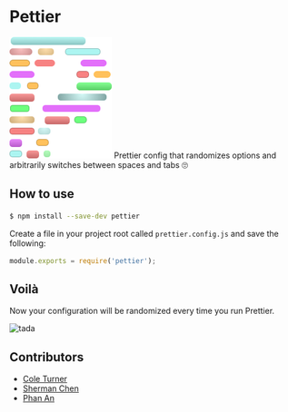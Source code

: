 # Pettier

![logo](./pettier-logo.png)
Prettier config that randomizes options and arbitrarily switches between spaces and tabs 🙄

## How to use

```sh
$ npm install --save-dev pettier
```

Create a file in your project root called `prettier.config.js` and save the following:

```js
module.exports = require('pettier');
```

## Voilà

Now your configuration will be randomized every time you run Prettier. 

![tada](https://media3.giphy.com/media/xTiTnEHBh7qapyuvwQ/giphy.gif?cid=3640f6095c42df6553567a5941cf04bb)

## Contributors

- [Cole Turner](https://github.com/coleturner)
- [Sherman Chen](https://github.com/shermango)
- [Phan An](https://github.com/phanan)
